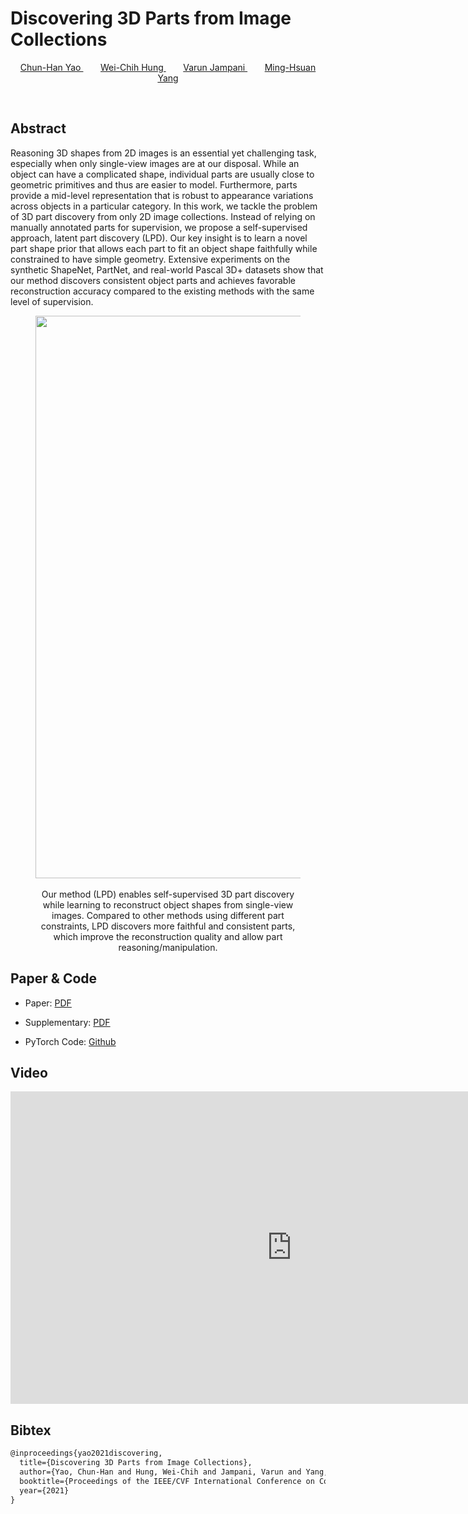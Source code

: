 # Discovering 3D Parts from Image Collections


<p style="text-align: center;">
<a href="https://www.chhankyao.com/" style="color: ##6495ED"> Chun-Han Yao </a>
&nbsp;&nbsp;&nbsp;&nbsp;&nbsp;&nbsp;
<a href="https://hfslyc.github.io" style="color: ##6495ED"> Wei-Chih Hung </a>
&nbsp;&nbsp;&nbsp;&nbsp;&nbsp;&nbsp;
<a href="http://varunjampani.github.io" style="color: ##6495ED"> Varun Jampani </a>
&nbsp;&nbsp;&nbsp;&nbsp;&nbsp;&nbsp;
<a href="http://faculty.ucmerced.edu/mhyang/" style="color: ##6495ED"> Ming-Hsuan Yang </a>
</p>
<p>&nbsp;</p>


## Abstract

Reasoning 3D shapes from 2D images is an essential yet challenging task, especially when only single-view images are at our disposal.
While an object can have a complicated shape, individual parts are usually close to geometric primitives and thus are easier to model. 
Furthermore, parts provide a mid-level representation that is robust to appearance variations across objects in a particular category.
In this work, we tackle the problem of 3D part discovery from only 2D image collections.
Instead of relying on manually annotated parts for supervision, we propose a self-supervised approach, latent part discovery (LPD).
Our key insight is to learn a novel part shape prior that allows each part to fit an object shape faithfully while constrained to have simple geometry.
Extensive experiments on the synthetic ShapeNet, PartNet, and real-world Pascal 3D+ datasets show that our method discovers consistent object parts and achieves favorable reconstruction accuracy compared to the existing methods with the same level of supervision.

<center>
<figure>
    <div id="projectid">
    <img src="https://chhankyao.github.io/lpd/cover.png" width="900px" />
    </div>
    <br />
    <figcaption>
	Our method (LPD) enables self-supervised 3D part discovery while learning to reconstruct object shapes from single-view images. Compared to other methods using different part constraints, LPD discovers more faithful and consistent parts, which improve the reconstruction quality and allow part reasoning/manipulation.
    </figcaption>
</figure>
</center>


## Paper & Code

- Paper: [PDF](https://arxiv.org/pdf/2107.13629.pdf)

- Supplementary: [PDF](https://chhankyao.github.io/papers/yao21_lpd_supp.pdf)

- PyTorch Code: [Github](https://github.com/chhankyao/lpd)


## Video

<center>
<iframe width="900" height="500" src="https://youtube.com/embed/erNQANNwK6k" frameborder="0" allow="autoplay; encrypted-media" allowfullscreen></iframe>
</center>


## Bibtex

```markdown
@inproceedings{yao2021discovering,
  title={Discovering 3D Parts from Image Collections},
  author={Yao, Chun-Han and Hung, Wei-Chih and Jampani, Varun and Yang, Ming-Hsuan},
  booktitle={Proceedings of the IEEE/CVF International Conference on Computer Vision},
  year={2021}
}
```
